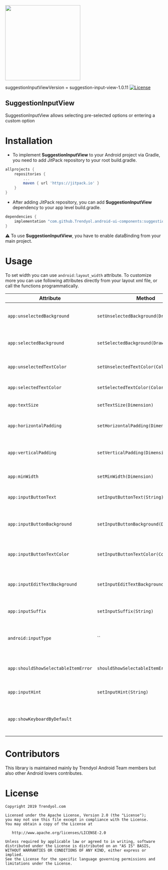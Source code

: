 <img src="https://raw.githubusercontent.com/Trendyol/android-ui-components/master/images/suggestion-input-view-1.gif" width="240"/>

suggestionInputViewVersion = suggestion-input-view-1.0.11 [![License](https://img.shields.io/badge/License-Apache%202.0-blue.svg)](https://opensource.org/licenses/Apache-2.0)

## SuggestionInputView
SuggestionInputView allows selecting pre-selected options or entering a custom option

# Installation
 - To implement **SuggestionInputView** to your Android project via Gradle, you need to add JitPack repository to your root build.gradle.
```gradle
allprojects {
    repositories {
        ...
        maven { url 'https://jitpack.io' }
    }
}
```
 - After adding JitPack repository, you can add **SuggestionInputView** dependency to your app level build.gradle.
```gradle
dependencies {
    implementation "com.github.Trendyol.android-ui-components:suggestion-input-view:$suggestionInputViewVersion"
}
```
:warning: To use **SuggestionInputView**, you have to enable dataBinding from your main project.
# Usage
To set width you can use `android:layout_width` attribute. To customize more you can use following attributes directly from your layout xml file, or call the functions programmatically.

| Attribute |  Method | Description | Default Value | Sample Usage |
| ------------- |-------------| ------------- |------------- |------------- |
| `app:unselectedBackground` | `setUnselectedBackground(Drawable)` | Drawable resource of unselected item | shape_unselected_background_suggestion_item | app:unselectedBackground="@drawable/shape_unselected_background_suggestion_item"|
| `app:selectedBackground` | `setSelectedBackground(Drawable)` | Drawable resource of selected item | shape_selected_background_suggestion_item | app:selectedBackground="@drawable/shape_unselected_background_suggestion_item"|
| `app:unselectedTextColor` | `setUnselectedTextColor(Color)` | Color of unselected item text | #333333 | app:unselectedTextColor="@color/text_color_unselected_suggestion_item"|
| `app:selectedTextColor` | `setSelectedTextColor(Color)` | Color of selected item text | #FFFFFF | app:selectedTextColor="@color/text_color_selected_suggestion_item"|
| `app:textSize` | `setTextSize(Dimension)` | Text size of items | 14sp | app:textSize="@dimen/text_size_suggestion_input"|
| `app:horizontalPadding` | `setHorizontalPadding(Dimension)` | Top and bottom padding of items | 4dp | app:horizontalPadding="@dimen/horizontal_padding_suggestion_item"|
| `app:verticalPadding` | `setVerticalPadding(Dimension)` | Start and end padding of items | 8dp | app:verticalPadding="@dimen/vertical_padding_suggestion_item"|
| `app:minWidth` | `setMinWidth(Dimension)` | Minimum width of items | 80dp | app:minWidth="@dimen/minWidth_suggestion_item"|
| `app:inputButtonText` | `setInputButtonText(String)` | Text of input view's button | Empty String | app:inputButtonText="@string/done"|
| `app:inputButtonBackground` | `setInputButtonBackground(Drawable)` | Drawable resource of input view's button background | shape_unselected_background_suggestion_item | app:inputEditTextBackground="@drawable/shape_unselected_background_suggestion_item"|
| `app:inputButtonTextColor` | `setInputButtonTextColor(Color)` | Color of input view's button text color | #FFFFFF | app:inputButtonTextColor="@color/text_color_input_button"|
| `app:inputEditTextBackground` | `setInputEditTextBackground(Drawable)` | Drawable of input view's edit text background | shape_unselected_background_suggestion_item | app:inputEditTextBackground="@drawable/shape_unselected_background_suggestion_item"|
| `app:inputSuffix` | `setInputSuffix(String)` | Suffix of input view's edit text | Empty String | app:inputSuffix="₺"|
| `android:inputType` | `` | Input type of input view's edit text input type | TYPE_TEXT_VARIATION_NORMAL | android:inputType="number"|
| `app:shouldShowSelectableItemError` | `shouldShowSelectableItemError(Boolean)` | Change suggestion item's background | false | app:shouldShowError="@{true}"|
| `app:inputHint` | `setInputHint(String)` | Hint of input view's edit text | Empty String | app:inputHint="Hint of input edit text"|
| `app:showKeyboardByDefault` |  | show keyboard or not by default for input view | true | app:showKeyboardByDefault="false"|

# Contributors
This library is maintained mainly by Trendyol Android Team members but also other Android lovers contributes.

# License
    Copyright 2019 Trendyol.com

    Licensed under the Apache License, Version 2.0 (the "License");
    you may not use this file except in compliance with the License.
    You may obtain a copy of the License at

       http://www.apache.org/licenses/LICENSE-2.0

    Unless required by applicable law or agreed to in writing, software
    distributed under the License is distributed on an "AS IS" BASIS,
    WITHOUT WARRANTIES OR CONDITIONS OF ANY KIND, either express or implied.
    See the License for the specific language governing permissions and
    limitations under the License.
